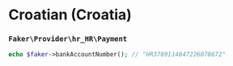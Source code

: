 # Croatian (Croatia)

### `Faker\Provider\hr_HR\Payment`

```php
echo $faker->bankAccountNumber(); // "HR3789114847226078672"
```
